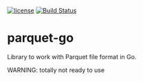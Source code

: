 [![license](http://img.shields.io/badge/license-MIT-blue.svg)](https://raw.githubusercontent.com/kostya-sh/parquet-go/master/LICENSE)
[![Build Status](https://travis-ci.org/kostya-sh/parquet-go.svg?branch=master)](https://travis-ci.org/kostya-sh/parquet-go)

# parquet-go

Library to work with Parquet file format in Go.

WARNING: totally not ready to use
